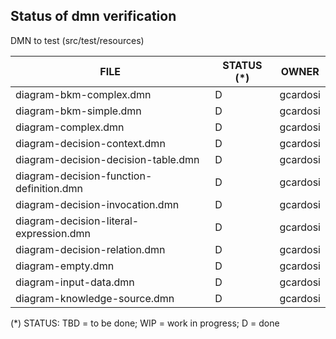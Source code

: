 Status of dmn verification
--------------------------


DMN to test (src/test/resources)

| FILE  | STATUS (*) | OWNER |
|---|---|---|
|diagram-bkm-complex.dmn|D|gcardosi|
|diagram-bkm-simple.dmn|D|gcardosi|
|diagram-complex.dmn|D|gcardosi|
|diagram-decision-context.dmn|D|gcardosi|
|diagram-decision-decision-table.dmn|D|gcardosi|
|diagram-decision-function-definition.dmn|D|gcardosi|
|diagram-decision-invocation.dmn|D|gcardosi|
|diagram-decision-literal-expression.dmn|D|gcardosi|
|diagram-decision-relation.dmn|D|gcardosi|
|diagram-empty.dmn|D|gcardosi|
|diagram-input-data.dmn|D|gcardosi|
|diagram-knowledge-source.dmn|D|gcardosi|

(*) STATUS: TBD = to be done; WIP = work in progress; D = done
